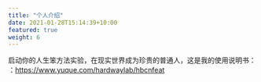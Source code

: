 ```yaml
---
title: "个人介绍"
date: 2021-01-28T15:14:39+10:00
featured: true
weight: 6
---
```


启动你的人生笨方法实验，在现实世界成为珍贵的普通人，这是我的使用说明书：
：https://www.yuque.com/hardwaylab/hbcnfeat